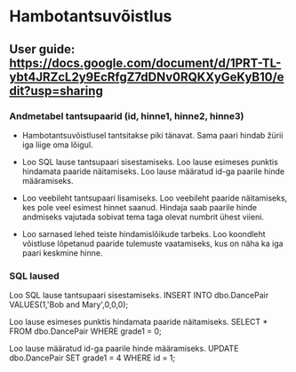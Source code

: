 # Hambotantsuvõistlus

## User guide: https://docs.google.com/document/d/1PRT-TL-ybt4JRZcL2y9EcRfgZ7dDNv0RQKXyGeKyB10/edit?usp=sharing

### Andmetabel tantsupaarid (id, hinne1, hinne2, hinne3)

* Hambotantsuvõistlusel tantsitakse piki tänavat. Sama paari hindab žürii iga liige oma lõigul.

* Loo SQL lause tantsupaari sisestamiseks. Loo lause esimeses punktis hindamata paaride näitamiseks. 
  Loo lause määratud id-ga paarile hinde määramiseks.

* Loo veebileht tantsupaari lisamiseks. 
  Loo veebileht paaride näitamiseks, kes pole veel esimest hinnet saanud. 
  Hindaja saab paarile hinde andmiseks vajutada sobivat tema taga olevat numbrit ühest viieni.

* Loo sarnased lehed teiste hindamislõikude tarbeks. 
  Loo koondleht võistluse lõpetanud paaride tulemuste vaatamiseks, 
  kus on näha ka iga paari keskmine hinne.

### SQL laused
Loo SQL lause tantsupaari sisestamiseks.
INSERT INTO dbo.DancePair VALUES(1,'Bob and Mary',0,0,0);

Loo lause esimeses punktis hindamata paaride näitamiseks. 
SELECT * FROM dbo.DancePair WHERE grade1 = 0;

Loo lause määratud id-ga paarile hinde määramiseks.
UPDATE dbo.DancePair
SET grade1 = 4
WHERE id = 1;
